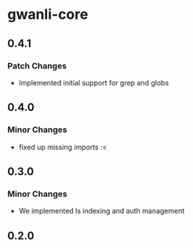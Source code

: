 # gwanli-core

## 0.4.1

### Patch Changes

- Implemented initial support for grep and globs

## 0.4.0

### Minor Changes

- fixed up missing imports :<

## 0.3.0

### Minor Changes

- We implemented ls indexing and auth management

## 0.2.0
